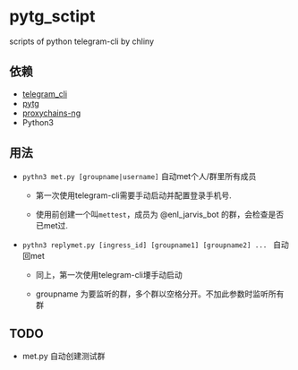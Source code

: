 # pytg_sctipt
scripts of python telegram-cli by chliny

## 依赖
- [telegram_cli](https://github.com/vysheng/tg)
- [pytg](https://github.com/luckydonald/pytg)
- [proxychains-ng](https://github.com/rofl0r/proxychains-ng)
- Python3

## 用法
- `pythn3 met.py [groupname|username]`  自动met个人/群里所有成员

    - 第一次使用telegram-cli需要手动启动并配置登录手机号.

    - 使用前创建一个叫`mettest`，成员为 @enl_jarvis_bot 的群，会检查是否已met过.

- `pythn3 replymet.py [ingress_id] [groupname1] [groupname2] ... `  自动回met

    - 同上，第一次使用telegram-cli㙘手动启动

    - groupname 为要监听的群，多个群以空格分开。不加此参数时监听所有群

## TODO
- met.py 自动创建测试群

